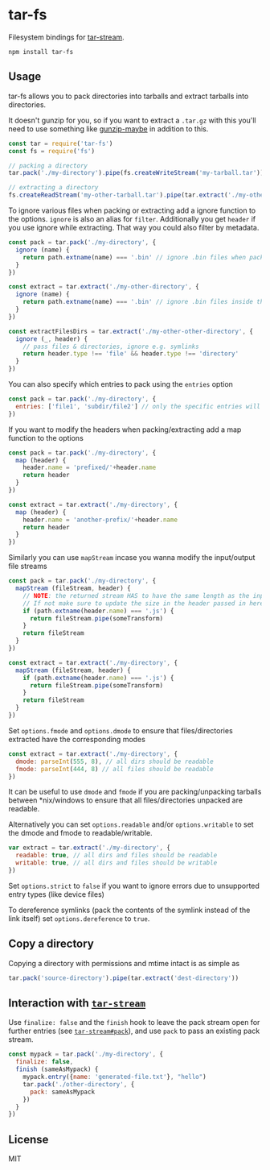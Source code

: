 # tar-fs

Filesystem bindings for [tar-stream](https://github.com/mafintosh/tar-stream).

```
npm install tar-fs
```

## Usage

tar-fs allows you to pack directories into tarballs and extract tarballs into directories.

It doesn't gunzip for you, so if you want to extract a `.tar.gz` with this you'll need to use something like [gunzip-maybe](https://github.com/mafintosh/gunzip-maybe) in addition to this.

``` js
const tar = require('tar-fs')
const fs = require('fs')

// packing a directory
tar.pack('./my-directory').pipe(fs.createWriteStream('my-tarball.tar'))

// extracting a directory
fs.createReadStream('my-other-tarball.tar').pipe(tar.extract('./my-other-directory'))
```

To ignore various files when packing or extracting add a ignore function to the options. `ignore`
is also an alias for `filter`. Additionally you get `header` if you use ignore while extracting.
That way you could also filter by metadata.

``` js
const pack = tar.pack('./my-directory', {
  ignore (name) {
    return path.extname(name) === '.bin' // ignore .bin files when packing
  }
})

const extract = tar.extract('./my-other-directory', {
  ignore (name) {
    return path.extname(name) === '.bin' // ignore .bin files inside the tarball when extracing
  }
})

const extractFilesDirs = tar.extract('./my-other-other-directory', {
  ignore (_, header) {
    // pass files & directories, ignore e.g. symlinks
    return header.type !== 'file' && header.type !== 'directory'
  }
})
```

You can also specify which entries to pack using the `entries` option

```js
const pack = tar.pack('./my-directory', {
  entries: ['file1', 'subdir/file2'] // only the specific entries will be packed
})
```

If you want to modify the headers when packing/extracting add a map function to the options

``` js
const pack = tar.pack('./my-directory', {
  map (header) {
    header.name = 'prefixed/'+header.name
    return header
  }
})

const extract = tar.extract('./my-directory', {
  map (header) {
    header.name = 'another-prefix/'+header.name
    return header
  }
})
```

Similarly you can use `mapStream` incase you wanna modify the input/output file streams

``` js
const pack = tar.pack('./my-directory', {
  mapStream (fileStream, header) {
    // NOTE: the returned stream HAS to have the same length as the input stream.
    // If not make sure to update the size in the header passed in here.
    if (path.extname(header.name) === '.js') {
      return fileStream.pipe(someTransform)
    }
    return fileStream
  }
})

const extract = tar.extract('./my-directory', {
  mapStream (fileStream, header) {
    if (path.extname(header.name) === '.js') {
      return fileStream.pipe(someTransform)
    }
    return fileStream
  }
})
```

Set `options.fmode` and `options.dmode` to ensure that files/directories extracted have the corresponding modes

``` js
const extract = tar.extract('./my-directory', {
  dmode: parseInt(555, 8), // all dirs should be readable
  fmode: parseInt(444, 8) // all files should be readable
})
```

It can be useful to use `dmode` and `fmode` if you are packing/unpacking tarballs between *nix/windows to ensure that all files/directories unpacked are readable.

Alternatively you can set `options.readable` and/or `options.writable` to set the dmode and fmode to readable/writable.

``` js
var extract = tar.extract('./my-directory', {
  readable: true, // all dirs and files should be readable
  writable: true, // all dirs and files should be writable
})
```

Set `options.strict` to `false` if you want to ignore errors due to unsupported entry types (like device files)

To dereference symlinks (pack the contents of the symlink instead of the link itself) set `options.dereference` to `true`.

## Copy a directory

Copying a directory with permissions and mtime intact is as simple as

``` js
tar.pack('source-directory').pipe(tar.extract('dest-directory'))
```

## Interaction with [`tar-stream`](https://github.com/mafintosh/tar-stream)

Use `finalize: false` and the `finish` hook to
leave the pack stream open for further entries (see
[`tar-stream#pack`](https://github.com/mafintosh/tar-stream#packing)),
and use `pack` to pass an existing pack stream.

``` js
const mypack = tar.pack('./my-directory', {
  finalize: false,
  finish (sameAsMypack) {
    mypack.entry({name: 'generated-file.txt'}, "hello")
    tar.pack('./other-directory', {
      pack: sameAsMypack
    })
  }
})
```

## License

MIT
